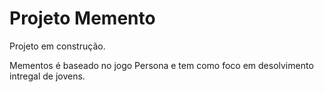 # Projeto Memento

Projeto em construção.

Mementos é baseado no jogo Persona e tem como foco em desolvimento intregal de jovens.